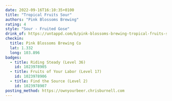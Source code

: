 ```yaml
---
date: 2022-09-16T16:10:35+0100
title: "Tropical Fruits Sour"
authors: "Pink Blossoms Brewing"
rating: 4
style: "Sour - Fruited Gose"
drink_of: https://untappd.com/b/pink-blossoms-brewing-tropical-fruits-sour/4728046
checkin:
  title: Pink Blossoms Brewing Co
  lat: 1.332
  long: 103.896
badges:
  - title: Riding Steady (Level 36)
    id: 1023978905
  - title: Fruits of Your Labor (Level 17)
    id: 1023978906
  - title: Find the Source (Level 2)
    id: 1023978907
posting_method: https://ownyourbeer.chrisburnell.com
---
```

